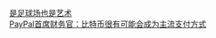   
[是足球场也是艺术](http://www.dianyue.me/archives/860/i22xj5krlfxr2kh0/)  
[PayPal首席财务官：比特币很有可能会成为主流支付方式](http://www.dianyue.me/archives/022/dmn94f42dksl72bz/)